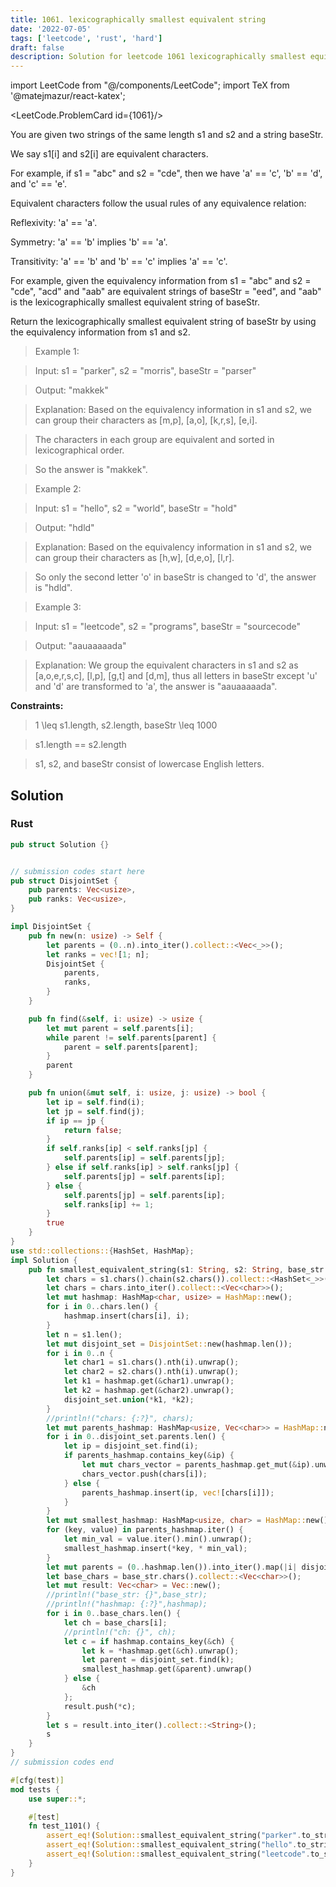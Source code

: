 ```yaml
---
title: 1061. lexicographically smallest equivalent string
date: '2022-07-05'
tags: ['leetcode', 'rust', 'hard']
draft: false
description: Solution for leetcode 1061 lexicographically smallest equivalent string
---
```

import LeetCode from "@/components/LeetCode";
import TeX from '@matejmazur/react-katex';

<LeetCode.ProblemCard id={1061}/>

You are given two strings of the same length s1 and s2 and a string baseStr.



We say s1[i] and s2[i] are equivalent characters.



For example, if s1 <TeX>=</TeX> "abc" and s2 <TeX>=</TeX> "cde", then we have 'a' <TeX>=</TeX><TeX>=</TeX> 'c', 'b' <TeX>=</TeX><TeX>=</TeX> 'd', and 'c' <TeX>=</TeX><TeX>=</TeX> 'e'.

Equivalent characters follow the usual rules of any equivalence relation:



Reflexivity: 'a' <TeX>=</TeX><TeX>=</TeX> 'a'.

Symmetry: 'a' <TeX>=</TeX><TeX>=</TeX> 'b' implies 'b' <TeX>=</TeX><TeX>=</TeX> 'a'.

Transitivity: 'a' <TeX>=</TeX><TeX>=</TeX> 'b' and 'b' <TeX>=</TeX><TeX>=</TeX> 'c' implies 'a' <TeX>=</TeX><TeX>=</TeX> 'c'.

For example, given the equivalency information from s1 <TeX>=</TeX> "abc" and s2 <TeX>=</TeX> "cde", "acd" and "aab" are equivalent strings of baseStr <TeX>=</TeX> "eed", and "aab" is the lexicographically smallest equivalent string of baseStr.



Return the lexicographically smallest equivalent string of baseStr by using the equivalency information from s1 and s2.



 



 > Example 1:



 > Input: s1 <TeX>=</TeX> "parker", s2 <TeX>=</TeX> "morris", baseStr <TeX>=</TeX> "parser"

 > Output: "makkek"

 > Explanation: Based on the equivalency information in s1 and s2, we can group their characters as [m,p], [a,o], [k,r,s], [e,i].

 > The characters in each group are equivalent and sorted in lexicographical order.

 > So the answer is "makkek".

 > Example 2:



 > Input: s1 <TeX>=</TeX> "hello", s2 <TeX>=</TeX> "world", baseStr <TeX>=</TeX> "hold"

 > Output: "hdld"

 > Explanation: Based on the equivalency information in s1 and s2, we can group their characters as [h,w], [d,e,o], [l,r].

 > So only the second letter 'o' in baseStr is changed to 'd', the answer is "hdld".

 > Example 3:



 > Input: s1 <TeX>=</TeX> "leetcode", s2 <TeX>=</TeX> "programs", baseStr <TeX>=</TeX> "sourcecode"

 > Output: "aauaaaaada"

 > Explanation: We group the equivalent characters in s1 and s2 as [a,o,e,r,s,c], [l,p], [g,t] and [d,m], thus all letters in baseStr except 'u' and 'd' are transformed to 'a', the answer is "aauaaaaada".

 



**Constraints:**



 > 1 <TeX>\leq</TeX> s1.length, s2.length, baseStr <TeX>\leq</TeX> 1000

 > s1.length <TeX>=</TeX><TeX>=</TeX> s2.length

 > s1, s2, and baseStr consist of lowercase English letters.


## Solution
### Rust
```rust
pub struct Solution {}


// submission codes start here
pub struct DisjointSet {
    pub parents: Vec<usize>,
    pub ranks: Vec<usize>,
}

impl DisjointSet {
    pub fn new(n: usize) -> Self {
        let parents = (0..n).into_iter().collect::<Vec<_>>();
        let ranks = vec![1; n];
        DisjointSet {
            parents, 
            ranks,
        }
    }

    pub fn find(&self, i: usize) -> usize {
        let mut parent = self.parents[i];
        while parent != self.parents[parent] {
            parent = self.parents[parent];
        }
        parent
    }

    pub fn union(&mut self, i: usize, j: usize) -> bool {
        let ip = self.find(i);
        let jp = self.find(j);
        if ip == jp {
            return false;
        }
        if self.ranks[ip] < self.ranks[jp] {
            self.parents[ip] = self.parents[jp];
        } else if self.ranks[ip] > self.ranks[jp] {
            self.parents[jp] = self.parents[ip];
        } else {
            self.parents[jp] = self.parents[ip];
            self.ranks[ip] += 1;
        }
        true
    }
}
use std::collections::{HashSet, HashMap};
impl Solution {
    pub fn smallest_equivalent_string(s1: String, s2: String, base_str: String) -> String {
        let chars = s1.chars().chain(s2.chars()).collect::<HashSet<_>>();
        let chars = chars.into_iter().collect::<Vec<char>>();
        let mut hashmap: HashMap<char, usize> = HashMap::new();
        for i in 0..chars.len() {
            hashmap.insert(chars[i], i);
        }
        let n = s1.len();
        let mut disjoint_set = DisjointSet::new(hashmap.len());
        for i in 0..n {
            let char1 = s1.chars().nth(i).unwrap();
            let char2 = s2.chars().nth(i).unwrap();
            let k1 = hashmap.get(&char1).unwrap();
            let k2 = hashmap.get(&char2).unwrap();
            disjoint_set.union(*k1, *k2);
        }
        //println!("chars: {:?}", chars);
        let mut parents_hashmap: HashMap<usize, Vec<char>> = HashMap::new();
        for i in 0..disjoint_set.parents.len() {
            let ip = disjoint_set.find(i);
            if parents_hashmap.contains_key(&ip) {
                let mut chars_vector = parents_hashmap.get_mut(&ip).unwrap();
                chars_vector.push(chars[i]);
            } else {
                parents_hashmap.insert(ip, vec![chars[i]]);
            }
        }
        let mut smallest_hashmap: HashMap<usize, char> = HashMap::new();
        for (key, value) in parents_hashmap.iter() {
            let min_val = value.iter().min().unwrap();
            smallest_hashmap.insert(*key, * min_val);
        }
        let mut parents = (0..hashmap.len()).into_iter().map(|i| disjoint_set.find(i)).collect::<Vec<_>>();
        let base_chars = base_str.chars().collect::<Vec<char>>();
        let mut result: Vec<char> = Vec::new();
        //println!("base_str: {}",base_str);
        //println!("hashmap: {:?}",hashmap);
        for i in 0..base_chars.len() {
            let ch = base_chars[i];
            //println!("ch: {}", ch);
            let c = if hashmap.contains_key(&ch) {
                let k = *hashmap.get(&ch).unwrap();
                let parent = disjoint_set.find(k);
                smallest_hashmap.get(&parent).unwrap()    
            } else {
                &ch
            };
            result.push(*c);
        }
        let s = result.into_iter().collect::<String>();
        s
    }
}
// submission codes end

#[cfg(test)]
mod tests {
    use super::*;

    #[test]
    fn test_1101() {
        assert_eq!(Solution::smallest_equivalent_string("parker".to_string(), "morris".to_string(), "parser".to_string()), "makkek".to_string());
        assert_eq!(Solution::smallest_equivalent_string("hello".to_string(), "world".to_string(), "hold".to_string()), "hdld".to_string());
        assert_eq!(Solution::smallest_equivalent_string("leetcode".to_string(), "programs".to_string(), "sourcecode".to_string()), "aauaaaaada".to_string());
    }
}

```
